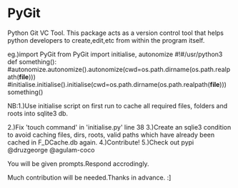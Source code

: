 # PyGit
Python Git VC Tool.
This package acts as a version control tool that helps python developers to create,edit,etc from within the program itself.

eg.)import PyGit
from PyGit import initialise, autonomize
#!#/usr/python3
def something():
  #autonomize.autonomize().autonomize(cwd=os.path.dirname(os.path.realpath(__file__)))
  #initialise.initialise().initialise(cwd=os.path.dirname(os.path.realpath(__file__)))
something()

NB:1.)Use initialise script on first run to cache all required files, folders and roots into sqlite3 db.

2.)Fix 'touch command' in 'initialise.py' line 38
3.)Create  an sqlie3 condition to avoid caching files, dirs, roots, valid paths which  have already been cached in F_DCache.db again.
4.)Contribute!
5.)Check out pypi @druzgeorge @agulam-coco


You will be given prompts.Respond accrodingly.

Much contribution will be needed.Thanks in advance. :]
